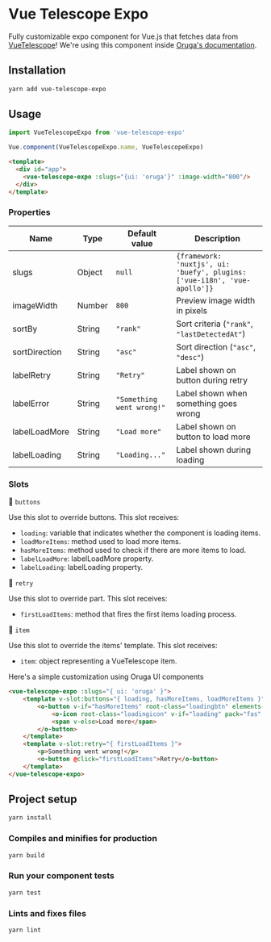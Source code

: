 # Vue Telescope Expo

Fully customizable expo component for Vue.js that fetches data from [VueTelescope](https://vuetelescope.com/)!
We're using this component inside [Oruga's documentation](https://oruga.io/expo/).

## Installation

```sh
yarn add vue-telescope-expo
```

## Usage

```js
import VueTelescopeExpo from 'vue-telescope-expo'

Vue.component(VueTelescopeExpo.name, VueTelescopeExpo)
```

```html
<template>
  <div id="app">
    <vue-telescope-expo :slugs="{ui: 'oruga'}" :image-width="800"/>
  </div>
</template>
```

### Properties

| Name          | Type   | Default value             | Description                                                                 |
| ------------- | ------ | ------------------------- | --------------------------------------------------------------------------- |
| slugs         | Object | `null`                    | `{framework: 'nuxtjs', ui: 'buefy', plugins: ['vue-i18n', 'vue-apollo']}`   |
| imageWidth    | Number | `800`                     | Preview image width in pixels                                               |
| sortBy        | String | `"rank"`                  | Sort criteria (`"rank"`, `"lastDetectedAt"`)                                |
| sortDirection | String | `"asc"`                   | Sort direction (`"asc"`, `"desc"`)                                          |
| labelRetry    | String | `"Retry"`                 | Label shown on button during retry                                          |
| labelError    | String | `"Something went wrong!"` | Label shown when something goes wrong                                       |
| labelLoadMore | String | `"Load more"`             | Label shown on button to load more                                          |
| labelLoading  | String | `"Loading..."`            | Label shown during loading                                                  |

### Slots

🔷 `buttons`

Use this slot to override buttons. This slot receives:
- `loading`: variable that indicates whether the component is loading items.
- `loadMoreItems`: method used to load more items.
- `hasMoreItems`: method used to check if there are more items to load.
- `labelLoadMore`: labelLoadMore property.
- `labelLoading`: labelLoading property.

🔷 `retry` 

Use this slot to override part. This slot receives: 
- `firstLoadItems`: method that fires the first items loading process.

🔷 `item`

Use this slot to override the items' template. This slot receives:
- `item`: object representing a VueTelescope item.

Here's a simple customization using Oruga UI components

```html
<vue-telescope-expo :slugs="{ ui: 'oruga' }">
    <template v-slot:buttons="{ loading, hasMoreItems, loadMoreItems }">
        <o-button v-if="hasMoreItems" root-class="loadingbtn" elements-wrapper-class="loadingbtnwrapper" @click="loadMoreItems">
            <o-icon root-class="loadingicon" v-if="loading" pack="fas" icon="sync-alt" spin> </o-icon>
            <span v-else>Load more</span>
        </o-button>
    </template>
    <template v-slot:retry="{ firstLoadItems }">
        <p>Something went wrong!</p>
        <o-button @click="firstLoadItems">Retry</o-button>
    </template>
</vue-telescope-expo>
```

## Project setup

```sh
yarn install
```

### Compiles and minifies for production

```sh
yarn build
```

### Run your component tests

```sh
yarn test
```

### Lints and fixes files

```sh
yarn lint
```
